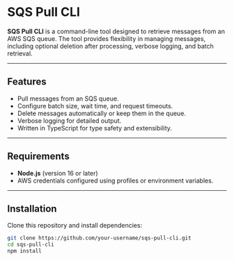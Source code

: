 # SQS Pull CLI

**SQS Pull CLI** is a command-line tool designed to retrieve messages from an AWS SQS queue. The tool provides flexibility in managing messages, including optional deletion after processing, verbose logging, and batch retrieval.

---

## Features

- Pull messages from an SQS queue.
- Configure batch size, wait time, and request timeouts.
- Delete messages automatically or keep them in the queue.
- Verbose logging for detailed output.
- Written in TypeScript for type safety and extensibility.

---

## Requirements

- **Node.js** (version 16 or later)
- AWS credentials configured using profiles or environment variables.

---

## Installation

Clone this repository and install dependencies:

```bash
git clone https://github.com/your-username/sqs-pull-cli.git
cd sqs-pull-cli
npm install
